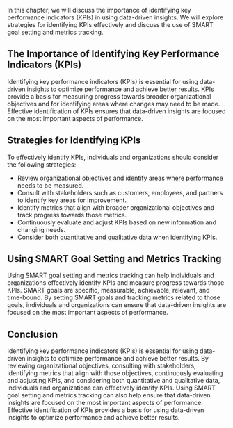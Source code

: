 
In this chapter, we will discuss the importance of identifying key performance indicators (KPIs) in using data-driven insights. We will explore strategies for identifying KPIs effectively and discuss the use of SMART goal setting and metrics tracking.

The Importance of Identifying Key Performance Indicators (KPIs)
---------------------------------------------------------------

Identifying key performance indicators (KPIs) is essential for using data-driven insights to optimize performance and achieve better results. KPIs provide a basis for measuring progress towards broader organizational objectives and for identifying areas where changes may need to be made. Effective identification of KPIs ensures that data-driven insights are focused on the most important aspects of performance.

Strategies for Identifying KPIs
-------------------------------

To effectively identify KPIs, individuals and organizations should consider the following strategies:

* Review organizational objectives and identify areas where performance needs to be measured.
* Consult with stakeholders such as customers, employees, and partners to identify key areas for improvement.
* Identify metrics that align with broader organizational objectives and track progress towards those metrics.
* Continuously evaluate and adjust KPIs based on new information and changing needs.
* Consider both quantitative and qualitative data when identifying KPIs.

Using SMART Goal Setting and Metrics Tracking
---------------------------------------------

Using SMART goal setting and metrics tracking can help individuals and organizations effectively identify KPIs and measure progress towards those KPIs. SMART goals are specific, measurable, achievable, relevant, and time-bound. By setting SMART goals and tracking metrics related to those goals, individuals and organizations can ensure that data-driven insights are focused on the most important aspects of performance.

Conclusion
----------

Identifying key performance indicators (KPIs) is essential for using data-driven insights to optimize performance and achieve better results. By reviewing organizational objectives, consulting with stakeholders, identifying metrics that align with those objectives, continuously evaluating and adjusting KPIs, and considering both quantitative and qualitative data, individuals and organizations can effectively identify KPIs. Using SMART goal setting and metrics tracking can also help ensure that data-driven insights are focused on the most important aspects of performance. Effective identification of KPIs provides a basis for using data-driven insights to optimize performance and achieve better results.
